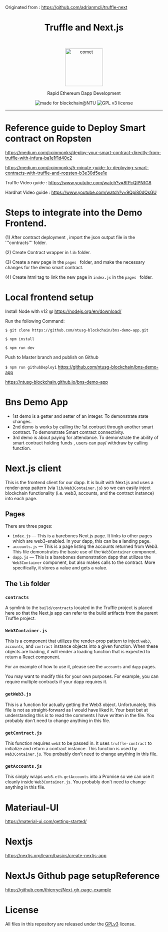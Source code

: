 Originated from : https://github.com/adrianmcli/truffle-next

<h1 align="center">Truffle and Next.js</h1> <br>
<p align="center">
  <img alt="comet" src="https://user-images.githubusercontent.com/943555/33169670-574322ee-cffa-11e7-9150-7b720ee0ee24.png" width="120">
</p>
<p align="center">Rapid Ethereum Dapp Development</p>

<p align="center">
  <img alt="made for blockchain@NTU" src="https://img.shields.io/badge/made%20for-Blockchain%40NTU-blue.svg">
  <img alt="GPL v3 license" src="https://img.shields.io/badge/License-GNU%20GPL%20v3-lightgrey.svg">
</p>

---
# Reference guide to Deploy Smart contract on Ropsten

https://medium.com/coinmonks/deploy-your-smart-contract-directly-from-truffle-with-infura-ba1e1f1d40c2

https://medium.com/coinmonks/5-minute-guide-to-deploying-smart-contracts-with-truffle-and-ropsten-b3e30d5ee1e

Truffle Video guide :
https://www.youtube.com/watch?v=8fPcQIPNfG8

Hardhat Video guide : 
https://www.youtube.com/watch?v=9Qpi80dQsGU

# Steps to integrate into the Demo Frontend.
(1) After contract deployment , import the json output file in the '''contracts''' folder.

(2) Create Contract wrapper in ``` lib ``` folder. 

(3) Create a new page in the ```pages ``` folder, and make the necessary changes for the demo smart contract. 

(4) Create html tag to link the new page in ``` index.js ``` in the ```pages ``` folder. 

# Local frontend setup 
Install Node with v12 @ https://nodejs.org/en/download/

Run the following Command: 

``` $ git clone https://github.com/ntusg-blockchain/bns-demo-app.git ``` 

``` $ npm install ```

``` $ npm run dev ```

Push to Master branch and publish on Github

``` $ npm run githubDeploy1 ```
https://github.com/ntusg-blockchain/bns-demo-app

https://ntusg-blockchain.github.io/bns-demo-app


# Bns Demo App

- 1st demo is a getter and setter of an integer. To demonstrate state changes.
- 2nd demo is works by calling the 1st contract through another smart contract. To demonstrate Smart contract connectivity.
- 3rd demo is about paying for attendance. To demonstrate the ability of smart contract holding funds , users can pay/ withdraw by calling function.

# Next.js client

This is the frontend client for our dapp. It is built with Next.js and uses a render-prop pattern (via `lib/Web3Container.js`) so we can easily inject blockchain functionality (i.e. web3, accounts, and the contract instance) into each page.

## Pages

There are three pages:

- `index.js` — This is a barebones Next.js page. It links to other pages which are web3-enabled. In your dapp, this can be a landing page.
- `accounts.js` — This is a page listing the accounts returned from Web3. This file demonstrates the basic use of the `Web3Container` component.
- `dapp.js` — This is a barebones demonstration dapp that utilizes the `Web3Container` component, but also makes calls to the contract. More specifically, it stores a value and gets a value.

## The `lib` folder

### `contracts`

A symlink to the `build/contracts` located in the Truffle project is placed here so that the Next.js app can refer to the build artifacts from the parent Truffle project.

### `Web3Container.js`

This is a component that utilizes the render-prop pattern to inject `web3`, `accounts`, and `contract` instance objects into a given function. When these objects are loading, it will render a loading function that is expected to return a React component.

For an example of how to use it, please see the `accounts` and `dapp` pages.

You may want to modify this for your own purposes. For example, you can require multiple contracts if your dapp requires it.

### `getWeb3.js`

This is a function for actually getting the Web3 object. Unfortunately, this file is not as straight-forward as I would have liked it. Your best bet at understanding this is to read the comments I have written in the file. You probably don't need to change anything in this file.

### `getContract.js`

This function requires `web3` to be passed in. It uses `truffle-contract` to initialize and return a contract instance. This function is used by `Web3Container.js`. You probably don't need to change anything in this file.

### `getAccounts.js`

This simply wraps `web3.eth.getAccounts` into a Promise so we can use it cleanly inside `Web3Container.js`. You probably don't need to change anything in this file.

# Materiaul-UI
https://material-ui.com/getting-started/

# Nextjs
https://nextjs.org/learn/basics/create-nextjs-app

# NextJs Github page setupReference 
https://github.com/thierryc/Next-gh-page-example

# License
All files in this repository are released under the [GPLv3](https://github.com/ntusg-blockchain/bns-demo-app/blob/master/LICENSE) license.
